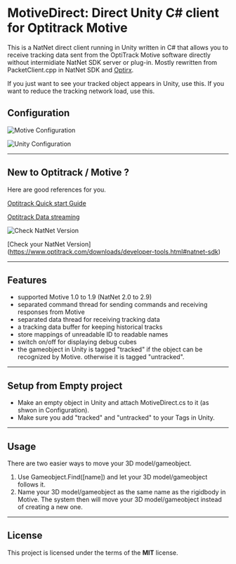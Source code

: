 MotiveDirect: Direct Unity C# client for Optitrack Motive
============

This is a NatNet direct client running in Unity written in C# that allows you to receive tracking data sent from the OptiTrack Motive software directly without intermidiate NatNet SDK server or plug-in. Mostly rewritten from PacketClient.cpp in NatNet SDK and [Optirx](https://pypi.python.org/pypi/optirx).

If you just want to see your tracked object appears in Unity, use this. If you want to reduce the tracking network load, use this.  


## Configuration

![Motive Configuration](http://i.imgur.com/0b54qH9.png)

![Unity Configuration](http://i.imgur.com/SOiHm1L.png)

---

## New to Optitrack / Motive ?
Here are good references for you. 

[Optitrack Quick start Guide](http://wiki.optitrack.com/index.php?title=Quick_Start_Guide:_Getting_Started#Label_Data)

[Optitrack Data streaming](http://wiki.optitrack.com/index.php?title=Data_Streaming)

![Check NatNet Version](http://i.imgur.com/YVtQeVF.png)

[Check your NatNet Version] (https://www.optitrack.com/downloads/developer-tools.html#natnet-sdk)

---

## Features
- supported Motive 1.0 to 1.9 (NatNet 2.0 to 2.9)
- separated command thread for sending commands and receiving responses from Motive 
- separated data thread for receiving tracking data
- a tracking data buffer for keeping historical tracks
- store mappings of unreadable ID to readable names
- switch on/off for displaying debug cubes
- the gameobject in Unity is tagged "tracked" if the object can be recognized by Motive. otherwise it is tagged "untracked".

---

## Setup from Empty project
- Make an empty object in Unity and attach MotiveDirect.cs to it (as shwon in Configuration).
- Make sure you add "tracked" and "untracked" to your Tags in Unity.

---

## Usage

There are two easier ways to move your 3D model/gameobject. 

1. Use Gameobject.Find([name]) and let your 3D model/gameobject follows it. 
2. Name your 3D model/gameobject as the same name as the rigidbody in Motive. The system then will move your 3D model/gameobject instead of creating a new one. 

---

## License

This project is licensed under the terms of the **MIT** license.